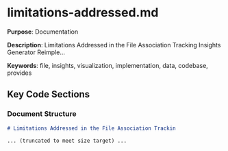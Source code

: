 # limitations-addressed.md

**Purpose**: Documentation

**Description**: Limitations Addressed in the File Association Tracking Insights Generator Reimple...

**Keywords**: file, insights, visualization, implementation, data, codebase, provides

## Key Code Sections

### Document Structure

```markdown
# Limitations Addressed in the File Association Trackin

... (truncated to meet size target) ...
